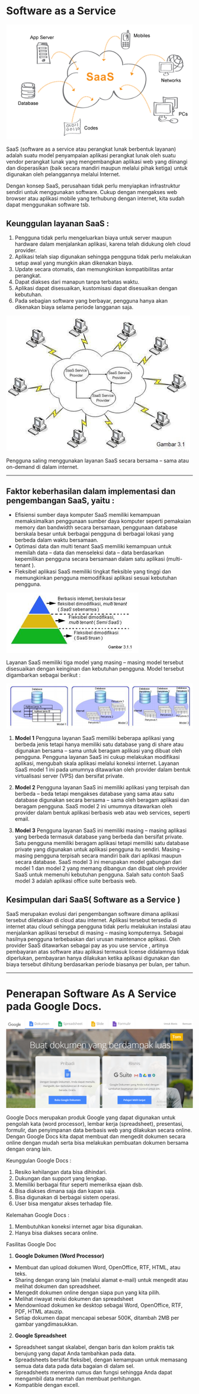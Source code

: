# Software as a Service

![](arsitektur.png)

SaaS (software as a service atau perangkat lunak berbentuk layanan) adalah suatu model penyampaian aplikasi perangkat lunak oleh suatu vendor perangkat lunak yang mengembangkan aplikasi web yang diinangi dan dioperasikan (baik secara mandiri maupun melalui pihak ketiga) untuk digunakan oleh pelanggannya melalui Internet.

Dengan konsep SaaS, perusahaan tidak perlu menyiapkan infrastruktur sendiri untuk menggunakan software. Cukup dengan mengakses web browser atau aplikasi mobile yang terhubung dengan internet, kita sudah dapat menggunakan software tsb.

## Keunggulan layanan SaaS :

1.	Pengguna tidak perlu mengeluarkan biaya untuk server maupun hardware dalam menjalankan aplikasi, karena telah didukung oleh cloud provider.
2.	Aplikasi telah siap digunakan sehingga pengguna tidak perlu melakukan setup awal yang mungkin akan dikenakan biaya.
3.	Update secara otomatis, dan memungkinkan kompatibilitas antar perangkat.
4.	Dapat diakses dari manapun tanpa terbatas waktu.
5.	Aplikasi dapat disesuaikan, kustomisasi dapat disesuaikan dengan kebutuhan.
6.	Pada sebagian software yang berbayar, pengguna hanya akan dikenakan biaya selama periode langganan saja.

![](penggunaaan.png)

Pengguna saling menggunakan layanan SaaS secara bersama – sama atau on-demand di dalam internet.

<hr>

## Faktor keberhasilan dalam implementasi dan pengembangan SaaS, yaitu :

* Efisiensi sumber daya komputer 
  SaaS memiliki kemampuan memaksimalkan penggunaan sumber daya komputer seperti pemakaian memory dan bandwidth secara bersamaan, penggunaan database berskala besar untuk berbagai pengguna di berbagai lokasi yang berbeda dalam waktu bersamaan.
* Optimasi data dan multi tenant 
  SaaS memiliki kemampuan untuk memilah data – data dan menseleksi data – data berdasarkan kepemilikan pengguna secara bersamaan dalam satu aplikasi (multi-tenant ).
* Fleksibel aplikasi 
  SaaS memiliki tingkat fleksible yang tinggi dan memungkinkan pengguna memodifikasi aplikasi sesuai kebutuhan pengguna.

![](implementasi.png)


Layanan SaaS memiliki tiga model yang masing – masing model tersebut disesuaikan dengan keinginan dan kebutuhan pengguna. Model tersebut digambarkan sebagai berikut :

![](model.png)

1. **Model 1** 
  Pengguna layanan SaaS memiliki beberapa aplikasi yang berbeda jenis tetapi hanya memiliki satu database yang di share atau digunakan bersama – sama untuk beragam aplikasi yang dibuat oleh pengguna. Pengguna layanan SaaS ini cukup melakukan modifikasi aplikasi, mengubah skala aplikasi melalui koneksi internet. Layanan SaaS model 1 ini pada umumnya ditawarkan oleh provider dalam bentuk virtualisasi server (VPS) dan bersifat private.

2. **Model 2** 
  Pengguna layanan SaaS ini memiliki aplikasi yang terpisah dan berbeda – beda tetapi mengakses database yang sama atau satu database digunakan secara bersama – sama oleh beragam aplikasi dan beragam pengguna. SaaS model 2 ini umumnya ditawarkan oleh provider dalam bentuk aplikasi berbasis web atau web services, seperti email.

3. **Model 3** 
  Pengguna layanan SaaS ini memiliki masing – masing aplikasi yang berbeda termasuk database yang berbeda dan bersifat private. Satu pengguna memiliki beragam aplikasi tetapi memiliki satu database private yang digunakan untuk aplikasi pengguna itu sendiri. Masing – masing pengguna terpisah secara mandiri baik dari aplikasi maupun secara database. SaaS model 3 ini merupakan model gabungan dari model 1 dan model 2 yang memang dibangun dan dibuat oleh provider SaaS untuk memenuhi kebutuhan pengguna. Salah satu contoh SaaS model 3 adalah aplikasi office suite berbasis web. 

## Kesimpulan dari SaaS( Software as a Service ) 

SaaS merupakan evolusi dari pengembangan software dimana aplikasi tersebut diletakkan di cloud atau internet. Aplikasi tersebut tersedia di internet atau cloud sehingga pengguna tidak perlu melakukan instalasi atau menjalankan aplikasi tersebut di masing – masing komputernya. Sebagai hasilnya pengguna terbebaskan dari urusan maintenance aplikasi. Oleh provider SaaS ditawarkan sebagai pay as you use service , artinya pembayaran atas software atau aplikasi termasuk license didalamnya tidak diperlukan, pembayaran hanya dilakukan ketika aplikasi digunakan dan biaya tersebut dihitung berdasarkan periode biasanya per bulan, per tahun.

<hr>

# Penerapan Software As A Service pada Google Docs.

![](google.png)

Google Docs merupakan produk Google yang dapat digunakan untuk pengolah kata (word processor), lembar kerja (spreadsheet), presentasi, formulir, dan penyimpanan data berbasis web yang dilakukan secara online. Dengan Google Docs kita dapat membuat dan mengedit dokumen secara online dengan mudah serta bisa melakukan pembuatan dokumen bersama dengan orang lain.

Keunggulan Google Docs :

1.	Resiko kehilangan data bisa dihindari.
2.	Dukungan dan support yang lengkap.
3.	Memiliki berbagai fitur seperti memeriksa ejaan dsb.
4.	Bisa diakses dimana saja dan kapan saja.
5.	Bisa digunakan di berbagai sistem operasi.
6.	User bisa mengatur akses terhadap file.


Kelemahan Google Docs :

1.	Membutuhkan koneksi internet agar bisa digunakan.
2.	Hanya bisa diakses secara online.


Fasilitas Google Doc

1. **Google Dokumen (Word Processor)**
  - Membuat dan upload dokumen Word, OpenOffice, RTF, HTML, atau teks.
  - Sharing dengan orang lain (melalui alamat  e-mail) untuk mengedit atau melihat dokumen dan spreadsheet.
  - Mengedit dokumen online dengan siapa pun yang kita pilih.
  - Melihat riwayat revisi dokumen dan spreadsheet 
  - Mendownload dokumen ke desktop sebagai Word, OpenOffice, RTF, PDF, HTML atauzip.
  - Setiap dokumen dapat mencapai sebesar 500K, ditambah 2MB per gambar yangdimasukkan.

2. **Google Spreadsheet** 

  - Spreadsheet sangat skalabel, dengan baris dan kolom praktis tak berujung yang dapat Anda tambahkan pada data.
  - Spreadsheets bersifat fleksibel, dengan kemampuan untuk memasang semua data data pada data bagaian di dalam sel.
  - Spreadsheets menerima rumus dan fungsi sehingga Anda dapat mengambil data mentah dan membuat perhitungan.
  - Kompatible dengan excell.

  


